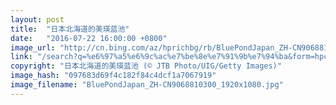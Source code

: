 ```yaml
---
layout: post
title:  "日本北海道的美瑛蓝池"
date:   "2016-07-22 16:00:00 +0800"
image_url: "http://cn.bing.com/az/hprichbg/rb/BluePondJapan_ZH-CN9068810300_1920x1080.jpg"
link: "/search?q=%e6%97%a5%e6%9c%ac%e7%be%8e%e7%91%9b%e7%94%ba&form=hpcapt&mkt=zh-cn"
copyright: "日本北海道的美瑛蓝池 (© JTB Photo/UIG/Getty Images)"
image_hash: "097683d69f4c182f84c4dcf1a7067919"
image_filename: "BluePondJapan_ZH-CN9068810300_1920x1080.jpg"
---
```

